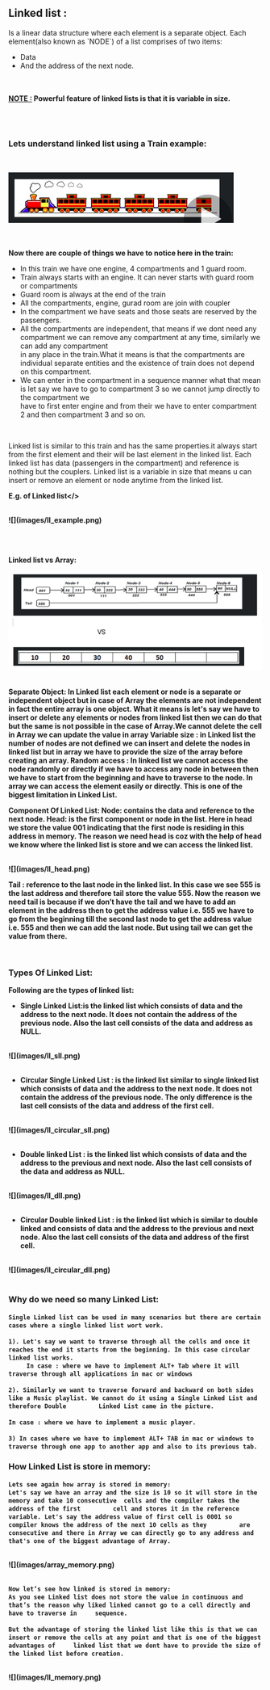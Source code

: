<h2> Linked list :</h2> 
Is a linear data structure where each element is a separate object. Each element(also known as `NODE`) of a list comprises of 
two items:

- Data
- And the address of the next node.

<br><br>
<b><u>NOTE :</u> Powerful feature of linked lists is that it is variable in size.</b>

<br><br>
<h3>Lets understand linked list using a Train example:</h3>
<br>

![](images/ll_train.png)


<br><br>
<b> Now there are couple of things we have to notice here in the train: </b>

- In this train we have one engine, 4 compartments and 1 guard room.
- Train always starts with an engine. It can never starts with guard room or compartments
- Guard room is always at the end of the train
- All the compartments, engine, gurad room are join with coupler
- In the compartment we have seats and those seats are reserved by the passengers.
- All the compartments are independent, that means if we dont need any compartment we can remove any compartment at any time, similarly we can add any compartment    
  in any place in the train.What it means is that the compartments are individual separate entities and the existence of train does not depend on this compartment.
- We can enter in the compartment in a sequence manner what that mean is let say we have to go to compartment 3 so we cannot jump directly to the compartment we  
  have to first enter engine and from their we have to enter compartment 2 and then compartment 3 and so on.


<br>
<p>Linked list is similar to this train and has the same properties.it always start from the first element and their will be last element in the linked list.
Each linked list has data (passengers in the compartment) and  reference is nothing but the couplers. 
Linked list is a variable in size that means u can insert or remove an element or node anytime from the linked list.</p>

<b>E.g. of Linked list</>

<br>
![](images/ll_example.png)

<br><br>




<b>Linked list vs Array:</b>

![](images/ll_vs_array.png)


<br>
<b>Separate Object: </b>In Linked list each element or node is a separate or independent object but in case of Array the elements are not independent in fact the entire array is one object. What it means is let's say we have to insert or delete any elements or nodes from linked list then we can do that but the same is not possible in the case of Array.We cannot delete the cell in Array we can update the value in array
Variable size : in  Linked list the number of nodes are not defined we can insert and delete the nodes in linked list but in array we have to provide the size of the array before creating an array.
Random access : In linked list we cannot access the node randomly or directly if we have to access any node in between then we have to start from the beginning and have to traverse to the node. In array we can access the element easily or directly. This is one of the biggest limitation in Linked List.


Component Of Linked List:
Node: contains the data and reference to the next node.
Head: is the first component or node in the list. Here in head we store the value 001 indicating that the first node is residing in this address in memory. 
The reason we need head is coz with the help of head  we know where the linked list is store and we can access the linked list.

<br>
![](images/ll_head.png)
<br>

Tail : reference to the last node in the linked list. In this case we see 555 is the last address and therefore tail store the value 555. 
Now the reason we need tail is because if we don’t have the tail and we have to add an element in the address then to get the address value i.e. 555 we have to go from the beginning till the second last node to get the address value i.e. 555 and then we can add the last node.
But using tail we can get the value from there.


<br>
<h3> Types Of Linked List:</h3>
Following are the types of linked list:

- Single Linked List:is the linked list which consists of data and the address to the next node. It does not contain the address of the previous node. Also the last cell consists of the  data and address as NULL.

<br>
![](images/ll_sll.png)
<br><br>
		

- Circular Single Linked List : is the linked list similar to single linked list which consists of data and the address to the next node. It does not contain the address of the previous node. The only difference is the last cell consists of the  data and address of the first cell.

<br>
![](images/ll_circular_sll.png)
<br><br>

- Double linked List : is the linked list which consists of data and the address to the previous and next node. Also the last cell consists of the  data and address as NULL.

<br>
![](images/ll_dll.png)
<br><br>

- Circular Double linked List : is the linked list which is similar to double linked and consists of data and the address to the previous and next node. Also the last cell consists of the  data and address of the first cell.

<br>
![](images/ll_circular_dll.png)
<br><br>



<h3> Why do we need so many Linked List:</h3>

	Single Linked list can be used in many scenarios but there are certain cases where a single linked list wort work.
	
	1). Let's say we want to traverse through all the cells and once it reaches the end it starts from the beginning. In this case circular linked list works.
	     In case : where we have to implement ALT+ Tab where it will traverse through all applications in mac or windows

	2). Similarly we want to traverse forward and backward on both sides like a Music playlist. We cannot do it using a Single Linked List and therefore Double 		Linked List came in the picture.

	In case : where we have to implement a music player.

	3) In cases where we have to implement ALT+ TAB in mac or windows to traverse through one app to another app and also to its previous tab.







<h3>How Linked List is store in memory:</h3>

	Lets see again how array is stored in memory:
	Let's say we have an array and the size is 10 so it will store in the memory and take 10 consecutive  cells and the compiler takes the address of the first 	    cell and stores it in the reference variable. Let's say the address value of first cell is 0001 so compiler knows the address of the next 10 cells as they 	       are consecutive and there in Array we can directly go to any address and that's one of the biggest advantage of Array. 

<br>
![](images/array_memory.png)
<br><br>


	Now let’s see how linked is stored in memory:
	As you see Linked list does not store the value in continuous and that’s the reason why liked linked cannot go to a cell directly and have to traverse in 	  sequence. 

	But the advantage of storing the linked list like this is that we can insert or remove the cells at any point and that is one of the biggest advantages of 	   linked list that we dont have to provide the size of the linked list before creation.
	
<br>
![](images/ll_memory.png)
<br><br>
